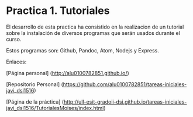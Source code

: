 **Practica 1. Tutoriales**
====================

El desarrollo de esta practica ha consistido en la realizacion de un tutorial sobre la instalación de diversos programas que serán usados durante el curso. 

Estos programas son: Github, Pandoc, Atom, Nodejs y Express.

Enlaces: 

[Página personal] (http://alu0100782851.github.io/)

[Repositorio Personal] (https://github.com/alu0100782851/tareas-iniciales-javi_dsi1516)

[Página de la práctica] (http://ull-esit-gradoii-dsi.github.io/tareas-iniciales-javi_dsi1516/TutorialesMoises/index.html)
